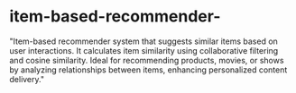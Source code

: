# item-based-recommender-
"Item-based recommender system that suggests similar items based on user interactions. It calculates item similarity using collaborative filtering and cosine similarity. Ideal for recommending products, movies, or shows by analyzing relationships between items, enhancing personalized content delivery."
